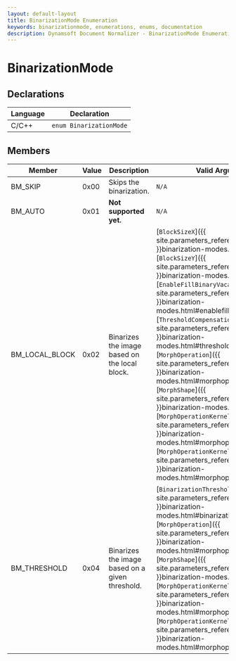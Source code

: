 ```yaml
---
layout: default-layout
title: BinarizationMode Enumeration
keywords: binarizationmode, enumerations, enums, documentation
description: Dynamsoft Document Normalizer - BinarizationMode Enumeration
---
```


# BinarizationMode

## Declarations

| Language | Declaration |
| -------- | ----------- |
| C/C++ | `enum BinarizationMode` |

## Members

| Member | Value | Description | Valid Arguments |
| ------ | ----- | ----------- | --------------- |
| BM_SKIP | 0x00 | Skips the binarization. | `N/A` |
| BM_AUTO | 0x01 | **Not supported yet.** | `N/A` |
| BM_LOCAL_BLOCK | 0x02 | Binarizes the image based on the local block. | [`BlockSizeX`]({{ site.parameters_reference }}binarization-modes.html#blocksizex)<br>[`BlockSizeY`]({{ site.parameters_reference }}binarization-modes.html#blocksizey)<br>[`EnableFillBinaryVacancy`]({{ site.parameters_reference }}binarization-modes.html#enablefillbinaryvacancy)<br>[`ThresholdCompensation`]({{ site.parameters_reference }}binarization-modes.html#thresholdcompensation)<br>[`MorphOperation`]({{ site.parameters_reference }}binarization-modes.html#morphoperation)<br>[`MorphShape`]({{ site.parameters_reference }}binarization-modes.html#morphshape)<br>[`MorphOperationKernelSizeX`]({{ site.parameters_reference }}binarization-modes.html#morphoperationkernelsizex)<br>[`MorphOperationKernelSizeY`]({{ site.parameters_reference }}binarization-modes.html#morphoperationkernelsizey) |
| BM_THRESHOLD | 0x04 | Binarizes the image based on a given threshold. | [`BinarizationThreshold`]({{ site.parameters_reference }}binarization-modes.html#binarizationthreshold)<br>[`MorphOperation`]({{ site.parameters_reference }}binarization-modes.html#morphoperation)<br>[`MorphShape`]({{ site.parameters_reference }}binarization-modes.html#morphshape)<br>[`MorphOperationKernelSizeX`]({{ site.parameters_reference }}binarization-modes.html#morphoperationkernelsizex)<br>[`MorphOperationKernelSizeY`]({{ site.parameters_reference }}binarization-modes.html#morphoperationkernelsizey) |
